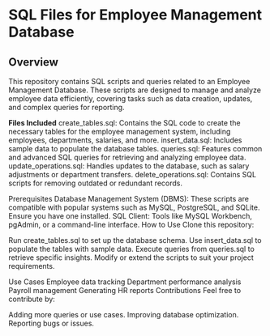 # SQL Files for Employee Management Database
## Overview
This repository contains SQL scripts and queries related to an Employee Management Database. These scripts are designed to manage and analyze employee data efficiently, covering tasks such as data creation, updates, and complex queries for reporting.

**Files Included**
create_tables.sql: Contains the SQL code to create the necessary tables for the employee management system, including employees, departments, salaries, and more.
insert_data.sql: Includes sample data to populate the database tables.
queries.sql: Features common and advanced SQL queries for retrieving and analyzing employee data.
update_operations.sql: Handles updates to the database, such as salary adjustments or department transfers.
delete_operations.sql: Contains SQL scripts for removing outdated or redundant records.

Prerequisites
Database Management System (DBMS): These scripts are compatible with popular systems such as MySQL, PostgreSQL, and SQLite. Ensure you have one installed.
SQL Client: Tools like MySQL Workbench, pgAdmin, or a command-line interface.
How to Use
Clone this repository:



Run create_tables.sql to set up the database schema.
Use insert_data.sql to populate the tables with sample data.
Execute queries from queries.sql to retrieve specific insights.
Modify or extend the scripts to suit your project requirements.

Use Cases
Employee data tracking
Department performance analysis
Payroll management
Generating HR reports
Contributions
Feel free to contribute by:

Adding more queries or use cases.
Improving database optimization.
Reporting bugs or issues.
